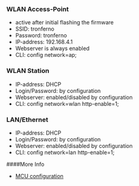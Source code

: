 ### WLAN Access-Point
* active after initial flashing the firmware
* SSID: tronferno
* Password: tronferno
* IP-address: 192.168.4.1
* Webserver is always enabled
* CLI: config network=ap;

### WLAN Station
* IP-address: DHCP
* Login/Password: by configuration
* Webserver: enabled/disabled by configuration
* CLI: config network=wlan http-enable=1;



### LAN/Ethernet
* IP-address: DHCP
* Login/Password: by configuration
* Webserver: enabled/disabled by configuration
* CLI: config network=lan http-enable=1;

  
####More Info
  * [MCU configuration](mcu_config.md)
  
